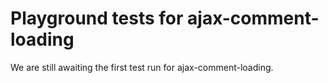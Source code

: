 # Playground tests for ajax-comment-loading
We are still awaiting the first test run for ajax-comment-loading.
